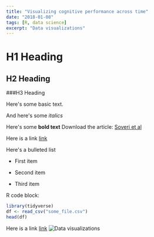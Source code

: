 ```yaml
---
title: "Visualizing cognitive performance across time"
date: "2018-01-08"
tags: [R, data science]
excerpt: "Data visualizations"
---
```


# H1 Heading

## H2 Heading

###H3 Heading

Here's some basic text.

And here's some *italics*

Here's some **bold text**
Download the article:
[Soveri et al](https://github.com/danielwarna/braintrain/blob/gh-pages/Soveri_et_al_2017_Working_memory_training_revisited.pdf?raw=true)

Here is a link [link](braintrain.fi)

Here's a bulleted list
* First item
+ Second item
- Third item

R code block:
```r
library(tidyverse)
df <- read_csv("some_file.csv")
head(df)
```
Here is a link [link](www.braintrain.fi)
<img src="{{ site.url }}{{ site.baseurl }}/images/plot.jpg" alt="Data visualizations">
